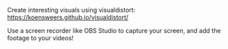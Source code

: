 Create interesting visuals using visualdistort: https://koensweers.github.io/visualdistort/

Use a screen recorder like OBS Studio to capture your screen, and add the footage to your videos!
